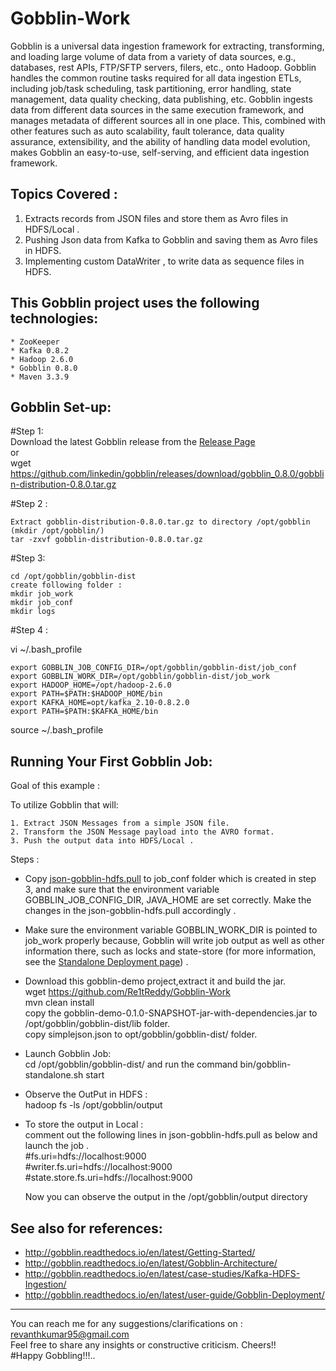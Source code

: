 # Gobblin-Work


Gobblin is a universal data ingestion framework for extracting, transforming, and loading large volume of data from a variety of data sources, e.g., databases, rest APIs, FTP/SFTP servers, filers, etc., onto Hadoop. Gobblin handles the common routine tasks required for all data ingestion ETLs, including job/task scheduling, task partitioning, error handling, state management, data quality checking, data publishing, etc. Gobblin ingests data from different data sources in the same execution framework, and manages metadata of different sources all in one place. This, combined with other features such as auto scalability, fault tolerance, data quality assurance, extensibility, and the ability of handling data model evolution, makes Gobblin an easy-to-use, self-serving, and efficient data ingestion framework.

Topics Covered :     
----------------

1. Extracts records from JSON files and store them as Avro files in HDFS/Local .                                   
2. Pushing Json data from Kafka to Gobblin and saving them as Avro files in HDFS.       
3. Implementing custom DataWriter , to write data as sequence files in HDFS.                           



This Gobblin project uses the following technologies:
----------------------------------------------------
    * ZooKeeper    
    * Kafka 0.8.2     
    * Hadoop 2.6.0      
    * Gobblin 0.8.0      
    * Maven 3.3.9        

Gobblin Set-up:              
--------------
#Step 1:         
	Download the latest Gobblin release from the <a href="https://github.com/linkedin/gobblin/releases">Release Page</a>    
	or          
	wget https://github.com/linkedin/gobblin/releases/download/gobblin_0.8.0/gobblin-distribution-0.8.0.tar.gz    
	
 #Step 2 :     
 
	Extract gobblin-distribution-0.8.0.tar.gz to directory /opt/gobblin (mkdir /opt/gobblin/)
	tar -zxvf gobblin-distribution-0.8.0.tar.gz
	
#Step 3:                 

	cd /opt/gobblin/gobblin-dist                 
	create following folder :          
	mkdir job_work         
	mkdir job_conf          
	mkdir logs        
	
#Step 4 :           

vi ~/.bash_profile          

	export GOBBLIN_JOB_CONFIG_DIR=/opt/gobblin/gobblin-dist/job_conf                   
	export GOBBLIN_WORK_DIR=/opt/gobblin/gobblin-dist/job_work                     
	export HADOOP_HOME=/opt/hadoop-2.6.0                           
	export PATH=$PATH:$HADOOP_HOME/bin                      
	export KAFKA_HOME=opt/kafka_2.10-0.8.2.0                          
	export PATH=$PATH:$KAFKA_HOME/bin                  
source ~/.bash_profile  

Running Your First Gobblin Job:        
-------------------------------
Goal of this example :             	

To utilize Gobblin that will:      

	1. Extract JSON Messages from a simple JSON file.
	2. Transform the JSON Message payload into the AVRO format.
	3. Push the output data into HDFS/Local .

Steps :               
* Copy <a href="https://github.com/Re1tReddy/Gobblin-Work/blob/master/gobblin-demo/src/main/resources/json-gobblin-hdfs.pull">json-gobblin-hdfs.pull</a> to job_conf folder which is created in step 3, and make sure that the environment variable GOBBLIN_JOB_CONFIG_DIR, JAVA_HOME are set correctly. Make the changes in the json-gobblin-hdfs.pull accordingly .                                 

* Make sure the environment variable GOBBLIN_WORK_DIR is pointed to job_work properly because, Gobblin will write job output as well as other information there, such as locks and state-store (for more information, see the <a href="http://gobblin.readthedocs.io/en/latest/user-guide/Gobblin-Deployment/#Standalone-Deployment"> Standalone Deployment page</a>) .               
* Download this gobblin-demo project,extract it and build the jar.               
	wget https://github.com/Re1tReddy/Gobblin-Work          
	mvn clean install            
	copy the gobblin-demo-0.1.0-SNAPSHOT-jar-with-dependencies.jar to /opt/gobblin/gobblin-dist/lib folder.           
	copy simplejson.json to  opt/gobblin/gobblin-dist/ folder.                 
	
* Launch Gobblin Job:             
	cd /opt/gobblin/gobblin-dist/ 
	and run the command    bin/gobblin-standalone.sh start          

* Observe the OutPut in HDFS :           
	hadoop fs -ls /opt/gobblin/output       

 * To store the output in Local :                 
	comment out the following lines in json-gobblin-hdfs.pull as below and launch the job .                     
	#fs.uri=hdfs://localhost:9000                       
	#writer.fs.uri=hdfs://localhost:9000                       
	#state.store.fs.uri=hdfs://localhost:9000                            

	Now you can observe the output in the /opt/gobblin/output  directory 	

See also for references:            
-----------------------
* http://gobblin.readthedocs.io/en/latest/Getting-Started/
* http://gobblin.readthedocs.io/en/latest/Gobblin-Architecture/ 
* http://gobblin.readthedocs.io/en/latest/case-studies/Kafka-HDFS-Ingestion/
* http://gobblin.readthedocs.io/en/latest/user-guide/Gobblin-Deployment/
------------------------------------------------------------------------------------------------------------------------------------     

You can reach me for any suggestions/clarifications on  : revanthkumar95@gmail.com                                              
Feel free to share any insights or constructive criticism. Cheers!!                                                           
#Happy Gobbling!!!..  
